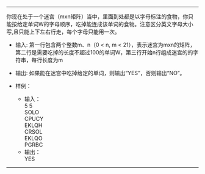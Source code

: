 ***
你现在处于一个迷宫（mxn矩阵）当中，里面到处都是以字母标注的食物，你只能按给定单词W的字母顺序，吃掉能连成该单词的食物。注意区分英文字母大小写,且只能上下左右行走，每个字母只能用一次。

* 输入:  第一行包含两个整数m、n（0 < n, m < 21），表示迷宫为mxn的矩阵，第二行是需要吃掉的长度不超过100的单词W，第三行开始n行组成迷宫的的字符串，每行长度为m
* 输出:  如果能在迷宫中吃掉给定的单词，则输出“YES”，否则输出“NO”。
  
* 样例：
  * 输入：<br>
    5 5<br>
    SOLO<br>
    CPUCY<br>
    EKLQH<br>
    CRSOL<br>
    EKLQO<br>
    PGRBC<br>
  * 输出：<br>
    YES<br>

***

